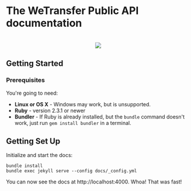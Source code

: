 # The WeTransfer Public API documentation

<p align="center">
  <!-- <img src="assets/artwork.jpg" alt="WeTransfer API Docs" width="100%" /> -->
  <br>
  <img src="https://img.shields.io/badge/License-MIT-yellow.svg?style=flat" />
</p>

## Getting Started

### Prerequisites

You're going to need:

- **Linux or OS X** - Windows may work, but is unsupported.
- **Ruby** - version 2.3.1 or newer
- **Bundler**  - If Ruby is already installed, but the `bundle` command doesn't work, just run `gem install bundler` in a terminal.

## Getting Set Up

Initialize and start the docs:

```shell
bundle install
bundle exec jekyll serve --config docs/_config.yml
```

You can now see the docs at http://localhost:4000. Whoa! That was fast!

